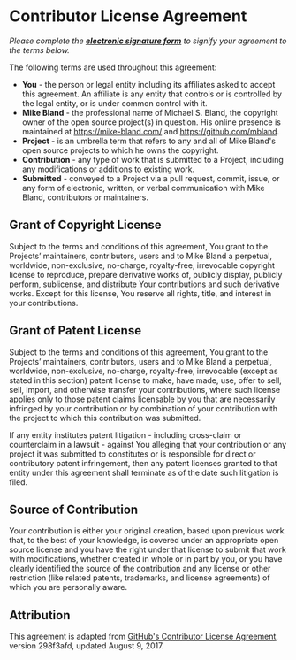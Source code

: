 # Contributor License Agreement

*Please complete the **[electronic signature form][cla-form]** to signify your
agreement to the terms below.*

The following terms are used throughout this agreement:

* **You** - the person or legal entity including its affiliates asked to accept
  this agreement. An affiliate is any entity that controls or is controlled by the
  legal entity, or is under common control with it.
* **Mike Bland** - the professional name of Michael S. Bland, the copyright
  owner of the open source project(s) in question. His online presence is
  maintained at https://mike-bland.com/ and https://github.com/mbland.
* **Project** - is an umbrella term that refers to any and all of Mike Bland's
  open source projects to which he owns the copyright.
* **Contribution** - any type of work that is submitted to a Project, including
  any modifications or additions to existing work.
* **Submitted** - conveyed to a Project via a pull request, commit, issue, or
  any form of electronic, written, or verbal communication with Mike Bland,
  contributors or maintainers.

## Grant of Copyright License

Subject to the terms and conditions of this agreement, You grant to the
Projects’ maintainers, contributors, users and to Mike Bland a perpetual,
worldwide, non-exclusive, no-charge, royalty-free, irrevocable copyright license
to reproduce, prepare derivative works of, publicly display, publicly perform,
sublicense, and distribute Your contributions and such derivative works. Except
for this license, You reserve all rights, title, and interest in your
contributions.

## Grant of Patent License

Subject to the terms and conditions of this agreement, You grant to the
Projects’ maintainers, contributors, users and to Mike Bland a perpetual,
worldwide, non-exclusive, no-charge, royalty-free, irrevocable (except as stated
in this section) patent license to make, have made, use, offer to sell, sell,
import, and otherwise transfer your contributions, where such license applies
only to those patent claims licensable by you that are necessarily infringed by
your contribution or by combination of your contribution with the project to
which this contribution was submitted.

If any entity institutes patent litigation - including cross-claim or
counterclaim in a lawsuit - against You alleging that your contribution or any
project it was submitted to constitutes or is responsible for direct or
contributory patent infringement, then any patent licenses granted to that
entity under this agreement shall terminate as of the date such litigation is
filed.

## Source of Contribution

Your contribution is either your original creation, based upon previous work
that, to the best of your knowledge, is covered under an appropriate open source
license and you have the right under that license to submit that work with
modifications, whether created in whole or in part by you, or you have clearly
identified the source of the contribution and any license or other restriction
(like related patents, trademarks, and license agreements) of which you are
personally aware.

## Attribution

This agreement is adapted from [GitHub's Contributor License Agreement][gh-cla],
version 298f3afd, updated August 9, 2017.

[cla-form]: https://goo.gl/forms/eMxnYb7DNZjcCrgi1
[gh-cla]:   https://cla.github.com/agreement
